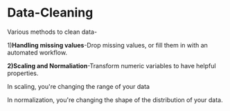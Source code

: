# Data-Cleaning
Various methods to clean data-

1)**Handling missing values**-Drop missing values, or fill them in with an automated workflow.

**2)Scaling and Normaliation**-Transform numeric variables to have helpful properties.

In scaling, you're changing the range of your data

In normalization, you're changing the shape of the distribution of your data.
